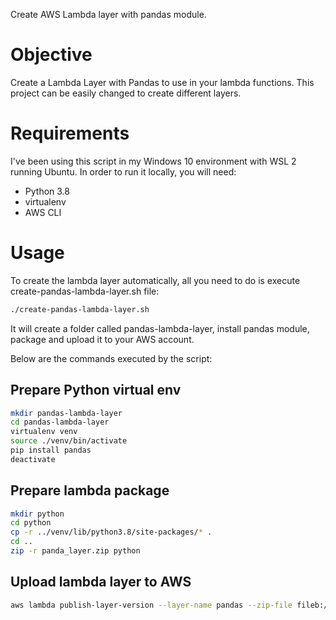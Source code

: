 Create AWS Lambda layer with pandas module.

# Objective
Create a Lambda Layer with Pandas to use in your lambda functions. This project can be easily changed to create different layers.

# Requirements
I've been using this script in my Windows 10 environment with WSL 2 running Ubuntu.
In order to run it locally, you will need:
- Python 3.8
- virtualenv
- AWS CLI

# Usage
To create the lambda layer automatically, all you need to do is execute create-pandas-lambda-layer.sh file:
```bash
./create-pandas-lambda-layer.sh
```
It will create a folder called pandas-lambda-layer, install pandas module, package and upload it to your AWS account.

Below are the commands executed by the script:

## Prepare Python virtual env
```bash
mkdir pandas-lambda-layer
cd pandas-lambda-layer
virtualenv venv
source ./venv/bin/activate
pip install pandas
deactivate
```

## Prepare lambda package
```bash
mkdir python
cd python
cp -r ../venv/lib/python3.8/site-packages/* .
cd ..
zip -r panda_layer.zip python
```

## Upload lambda layer to AWS
```bash
aws lambda publish-layer-version --layer-name pandas --zip-file fileb://panda_layer.zip --compatible-runtimes python3.8
```

